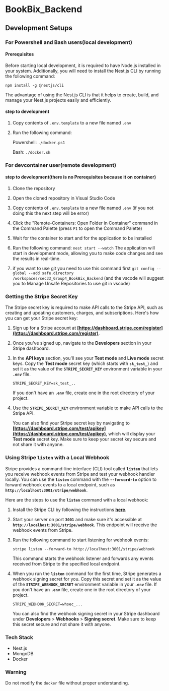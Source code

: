 # BookBix_Backend 
 
## Development Setups 
 
### For Powershell and Bash users(local development) 
#### Prerequisites 
Before starting local development, it is required to have Node.js installed in your system. Additionally, you will need to install the Nest.js CLI by running the following command:  
 
    npm install -g @nestjs/cli 
 
 The advantage of using the Nest.js CLI is that it helps to create, build, and manage your Nest.js projects easily and efficiently. 
 
#### step to development 
1. Copy contents of `.env.template` to a new file named `.env` 
2. Run the following command: 
 
    Powershell: `./docker.ps1 ` 
 
    Bash: `./docker.sh` 
 
 
### For devcontainer user(remote development) 
#### step to development(there is no Prerequisites because it on container) 
 
1. Clone the repository 
    
2. Open the cloned repository in Visual Studio Code 
 
3. Copy contents of `.env.template` to a new file named `.env`  (if you not doing this the next step will be error)

4. Click the "Remote-Containers: Open Folder in Container" command in the Command Palette (press `F1` to open the Command Palette) 
 
5. Wait for the container to start and for the application to be installed 
 
6. Run the following command: `nest start --watch` The application will start in development mode, allowing you to make code changes and see the results in real-time. 
  
7. if you want to use git you need to use this command first `git config --global --add safe.directory /workspaces/sec33_Group4_BookBix_Backend` (and the vscode will suggest you to Manage Unsafe Repositories to use git in vscode)
 
### **Getting the Stripe Secret Key**

The Stripe secret key is required to make API calls to the Stripe API, such as creating and updating customers, charges, and subscriptions. Here's how you can get your Stripe secret key:

1. Sign up for a Stripe account at **[https://dashboard.stripe.com/register](https://dashboard.stripe.com/register)**.
2. Once you've signed up, navigate to the **Developers** section in your Stripe dashboard.
3. In the **API keys** section, you'll see your **Test mode** and **Live mode** secret keys. Copy the **Test mode** secret key (which starts with **`sk_test_`**) and set it as the value of the **`STRIPE_SECRET_KEY`** environment variable in your **`.env`** file.
    
    ```
    STRIPE_SECRET_KEY=sk_test_..
    ```
    
    If you don't have an **`.env`** file, create one in the root directory of your project.
    
4. Use the **`STRIPE_SECRET_KEY`** environment variable to make API calls to the Stripe API.
    
    You can also find your Stripe secret key by navigating to **[https://dashboard.stripe.com/test/apikey](https://dashboard.stripe.com/test/apikey)**, which will display your **Test mode** secret key. Make sure to keep your secret key secure and not share it with anyone.

### **Using Stripe `listen` with a Local Webhook**

Stripe provides a command-line interface (CLI) tool called **`listen`** that lets you receive webhook events from Stripe and test your webhook handler locally. You can use the **`listen`** command with the **`--forward-to`** option to forward webhook events to a local endpoint, such as **`http://localhost:3001/stripe/webhook`**.

Here are the steps to use the **`listen`** command with a local webhook:

1. Install the Stripe CLI by following the instructions **[here](https://stripe.com/docs/stripe-cli#install)**.
2. Start your server on port **`3001`** and make sure it's accessible at **`http://localhost:3001/stripe/webhook`**. This endpoint will receive the webhook events from Stripe.
3. Run the following command to start listening for webhook events:
    
    ```
    stripe listen --forward-to http://localhost:3001/stripe/webhook
    ```
    
    This command starts the webhook listener and forwards any events received from Stripe to the specified local endpoint.
4. When you run the **`listen`** command for the first time, Stripe generates a webhook signing secret for you. Copy this secret and set it as the value of the **`STRIPE_WEBHOOK_SECRET`** environment variable in your **`.env`** file. If you don't have an **`.env`** file, create one in the root directory of your project.
    
    ```
    STRIPE_WEBHOOK_SECRET=whsec_...
    ```
    
    You can also find the webhook signing secret in your Stripe dashboard under **Developers** > **Webhooks** > **Signing secret**. Make sure to keep this secret secure and not share it with anyone.    
### Tech Stack 
- Nest.js 
- MongoDB 
- Docker 
 
### Warning 
Do not modify the `docker` file without proper understanding. 
 